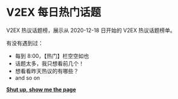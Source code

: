# V2EX 每日热门话题

V2EX 热议话题榜，展示从 2020-12-18 日开始的 V2EX 热议话题榜单。

有没有遇到过：

- 每到 8:00，【热门】栏空空如也
- 话题太多，我只想看前几个！
- 想看看昨天热议的有哪些？
- and so on

**[Shut up, show me the page](https://realleonardo.github.io/v2ex-daily-hot-topic-web/)**
